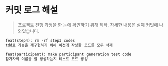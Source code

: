 # 커밋 로그 해설
> 프로젝트 진행 과정을 한 눈에 확인하기 위해 제작. 자세한 내용은 실제 커밋에 나와있습니다.
```html
feat(step4): rm -rf step3 codes
tdd로 기능을 재구현하기 위해 이전에 작성한 코드를 모두 삭제

feat(participant): make participant generation test code
참가자의 이름을 잘 생성하는지 테스트 코드 생성
```

